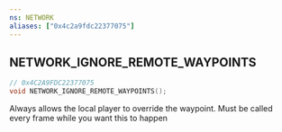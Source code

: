 ```yaml
---
ns: NETWORK
aliases: ["0x4c2a9fdc22377075"]
---
```

## NETWORK_IGNORE_REMOTE_WAYPOINTS

```c
// 0x4C2A9FDC22377075
void NETWORK_IGNORE_REMOTE_WAYPOINTS();
```

Always allows the local player to override the waypoint. Must be called every frame while you want this to happen

